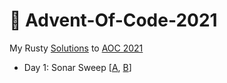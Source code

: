 # 🎄 Advent-Of-Code-2021
My Rusty [Solutions](https://github.com/Basicprogrammer10/Advent-Of-Code-2021/tree/master/src/solutions) to [AOC 2021](https://adventofcode.com/2021)

- Day 1: Sonar Sweep [[A](https://github.com/Basicprogrammer10/Advent-Of-Code-2021/blob/master/src/solutions/day_01_a.rs), [B](https://github.com/Basicprogrammer10/Advent-Of-Code-2021/blob/master/src/solutions/day_01_b.rs)]
